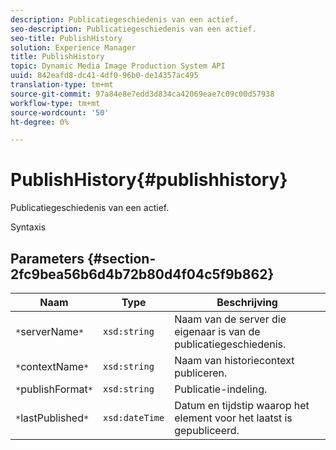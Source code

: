 ```yaml
---
description: Publicatiegeschiedenis van een actief.
seo-description: Publicatiegeschiedenis van een actief.
seo-title: PublishHistory
solution: Experience Manager
title: PublishHistory
topic: Dynamic Media Image Production System API
uuid: 842eafd8-dc41-4df0-96b0-de14357ac495
translation-type: tm+mt
source-git-commit: 97a84e8e7edd3d834ca42069eae7c09c00d57938
workflow-type: tm+mt
source-wordcount: '50'
ht-degree: 0%

---
```



# PublishHistory{#publishhistory}

Publicatiegeschiedenis van een actief.

Syntaxis

## Parameters {#section-2fc9bea56b6d4b72b80d4f04c5f9b862}

| Naam | Type | Beschrijving |
|---|---|---|
| `*`serverName`*` | `xsd:string` | Naam van de server die eigenaar is van de publicatiegeschiedenis. |
| `*`contextName`*` | `xsd:string` | Naam van historiecontext publiceren. |
| `*`publishFormat`*` | `xsd:string` | Publicatie-indeling. |
| `*`lastPublished`*` | `xsd:dateTime` | Datum en tijdstip waarop het element voor het laatst is gepubliceerd. |

